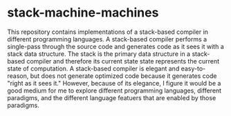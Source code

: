 # stack-machine-machines

This repository contains implementations of a stack-based compiler in different programming languages. A stack-based compiler performs a single-pass through the source code and generates code as it sees it with a stack data structure. The stack is the primary data structure in a stack-based compiler and therefore its current state state represents the current state of computation. A stack-based compiler is elegant and easy-to-reason, but does not generate optimized code because it generates code "right as it sees it." However, because of its elegance, I figure it would be a good medium for me to explore different programming languages, different paradigms, and the different language featuers that are enabled by those paradigms. 


